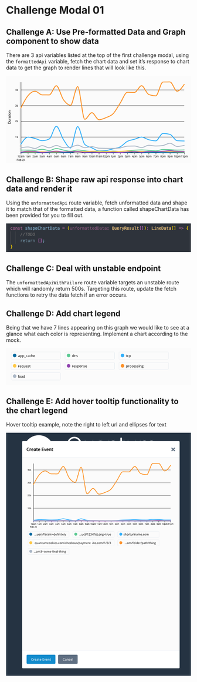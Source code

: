 # Challenge Modal 01

## Challenge A: Use Pre-formatted Data and Graph component to show data

There are 3 api variables listed at the top of the first challenge modal, using the `formattedApi` variable, fetch the chart data and set it’s response to chart data to get the graph to render lines that will look like this.

![Image for Challenge Modal 01, Challenge A](../../images/01-A.png)

## Challenge B: Shape raw api response into chart data and render it

Using the `unformattedApi` route variable, fetch unformatted data and shape it to match that of the formatted data, a function called shapeChartData has been provided for you to fill out.

![Image for Challenge Modal 01, Challenge B](../../images/01-B.png)

## Challenge C: Deal with unstable endpoint

The `unformattedApiWithFailure` route variable targets an unstable route which will randomly return 500s. Targeting this route, update the fetch functions to retry the data fetch if an error occurs.

## Challenge D: Add chart legend

Being that we have 7 lines appearing on this graph we would like to see at a glance what each color is representing. Implement a chart according to the mock.

![Image for Challenge Modal 01, Challenge D](../../images/01-D.png)

## Challenge E: Add hover tooltip functionality to the chart legend

Hover tooltip example, note the right to left url and ellipses for text

![Image for Challenge Modal 01, Challenge E](../../images/01-E.png)
